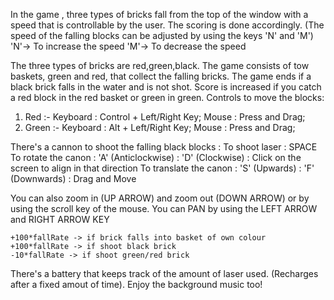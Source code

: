 In the game , three types of bricks fall from the top of the window with a speed that is controllable by the user. The scoring is done accordingly. (The speed of the falling blocks can be adjusted by using the keys 'N' and 'M')
	'N'-> To increase the speed
	'M'-> To decrease the speed

The three types of bricks are red,green,black. The game consists of tow baskets, green and red, that collect the falling bricks. The game ends if a black brick falls in the water and is not shot.
Score is increased if you catch a red block in the red basket or green in green.
Controls to move the blocks:
1) Red :-
	Keyboard : Control + Left/Right Key;
	Mouse : Press and Drag;
2) Green :-
	Keyboard : Alt + Left/Right Key;
	Mouse : Press and Drag;

There's a cannon to shoot the falling black blocks :
To shoot laser : SPACE
To rotate the canon : 'A' (Anticlockwise)
 					: 'D' (Clockwise)
 					: Click on the screen to align in that direction
To translate the canon : 'S' (Upwards)
					   : 'F' (Downwards)
					   : Drag and Move

You can also zoom in (UP ARROW) and zoom out (DOWN ARROW) or by using the scroll key of the mouse.
You can PAN by using the LEFT ARROW and RIGHT ARROW KEY

	+100*fallRate -> if brick falls into basket of own colour
	+100*fallRate -> if shoot black brick
	-10*fallRate -> if shoot green/red brick

There's a battery that keeps track of the amount of laser used. (Recharges after a fixed amout of time).
Enjoy the background music too!
